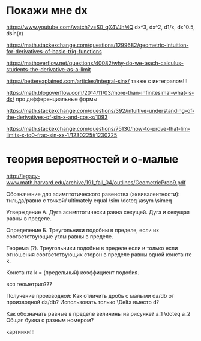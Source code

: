 # Покажи мне dx

https://www.youtube.com/watch?v=S0_qX4VJhMQ
dx^3, dx^2, d1/x, dx^0.5, dsin(x)

https://math.stackexchange.com/questions/1299682/geometric-intuition-for-derivatives-of-basic-trig-functions


https://mathoverflow.net/questions/40082/why-do-we-teach-calculus-students-the-derivative-as-a-limit



https://betterexplained.com/articles/integral-sinx/
также с интегралом!!!



https://math.blogoverflow.com/2014/11/03/more-than-infinitesimal-what-is-dx/
про дифференциальные формы


https://math.stackexchange.com/questions/392/intuitive-understanding-of-the-derivatives-of-sin-x-and-cos-x/1093


https://math.stackexchange.com/questions/75130/how-to-prove-that-lim-limits-x-to0-frac-sin-xx-1/1230225#1230225




# теория вероятностей и о-малые

http://legacy-www.math.harvard.edu/archive/191_fall_04/outlines/GeometricProb9.pdf



Обозначение для асимптотического равенства (эквивалентности): тильда/равно с точкой/
ultimately equal
\sim \doteq \asym \simeq


Утверждение А. Дуга асимптотически равна секущей. 
Дуга и секущая равны в пределе. 

Определение Б. Треугольники подобны в пределе, если их соответствующие углы равны в пределе.

Теорема (?). Треугольники подобны в пределе если и только если
отношения соответствующих сторон в пределе равны одной константе k.

Константа k = (предельный) коэффициент подобия. 

вся геометрия???

Получение производной:
Как отличить дробь с малыми da/db от производной da/db?
Использовать только \Delta вместо d?

Как обозначать равные в пределе величины на рисунке?
a_1 \doteq a_2
Общая буква с разным номером?

картинки!!!





